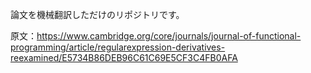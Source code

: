 論文を機械翻訳しただけのリポジトリです。

原文：https://www.cambridge.org/core/journals/journal-of-functional-programming/article/regularexpression-derivatives-reexamined/E5734B86DEB96C61C69E5CF3C4FB0AFA